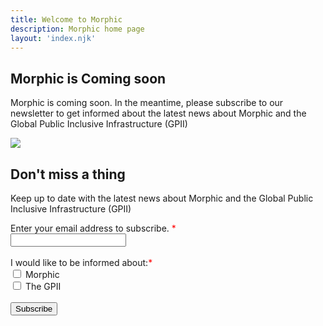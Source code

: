 ```yaml
---
title: Welcome to Morphic
description: Morphic home page
layout: 'index.njk'
---
```


<div class="coming-soon">

## Morphic is Coming soon

Morphic is coming soon. In the meantime, please subscribe to our newsletter to get informed about the latest news about Morphic and the Global Public Inclusive Infrastructure (GPII)

</div>

<div class="subscribe-form-home">
  <div id="sib_embed_signup">
    <div class="forms-builder-wrapper">
      <input type="hidden" id="sib_embed_signup_lang" value="en">
      <input type="hidden" id="sib_embed_invalid_email_message" value="That email address is not valid. Please try again.">
      <input type="hidden" name="primary_type" id="primary_type" value="email">
      <div id="sib_loading_gif_area">
        <img src="https://my.sendinblue.com/public/theme/version4/assets/images/loader_sblue.gif">
      </div>
      <form class="description" id="theform" name="theform" action="https://my.sendinblue.com/users/subscribeembed/js_id/358te/id/1" onsubmit="return false;">
        <input type="hidden" name="js_id" id="js_id" value="358te">
        <input type="hidden" name="listid" id="listid" value="6">
        <input type="hidden" name="from_url" id="from_url" value="yes">
        <input type="hidden" name="hdn_email_txt" id="hdn_email_txt" value="">
        <div class="sib-container rounded ui-sortable">
          <input type="hidden" name="req_hid" id="req_hid" value="~Captcha~interestList">
          <div class="header">
            <h2 class="title editable" data-editfield="newsletter_name">
              Don't miss a thing
            </h2>
          </div>
          <p class="description editable" data-editfield="newsletter_description">
            Keep up to date with the latest news about Morphic and the Global Public Inclusive Infrastructure (GPII)
          </p>
          <div class="view-messages">
          </div>
          <!-- an email as primary -->
          <div class="primary-group email-group forms-builder-group ui-sortable">
            <div class="row mandatory-email">
              <div class="lbl-tinyltr">
                Enter your email address to subscribe. <red style="color:#ff0000;">*</red>
              </div>
              <input type="text" name="email" id="email" value="">
              <div style="clear:both;">
              </div>
              <div class="hidden-btns">
                <a class="btn move" href="#"><i class="fa fa-arrows"></i></a><br> <!--<a class="btn btn-danger delete" href="#"><i class="fa fa-trash-o fa-inverse"></i></a>-->
              </div>
            </div>
            <div class="row sib_list_row">
                <div class="lbl-tinyltr sib_list_label">
                  I would like to be informed about:<red style="color:#ff0000;">*</red>
                </div>
                <div class="lbl-tinyltr sib_list" id="list_7" data-listid="7" data-listname="Morphic updates">
                  <input type="checkbox" value="7" name="listIds[]">
                  Morphic
                </div>
                <div class="lbl-tinyltr sib_list" id="list_8" data-listid="8" data-listname="GPII updates">
                  <input type="checkbox" value="8" name="listIds[]">
                  The GPII
                </div>
                <input type="hidden" name="interestLists" value="~7~8">
                <div class="clear" style="clear:both;"></div>
                <div class="hidden-btns">
                  <a href="#" class="btn move"><i class="fa fa-arrows"></i></a><br>
                  <a href="#" class="btn btn-danger delete"><i class="fa fa-trash-o fa-inverse"></i></a>
                </div>
              </div>
            </div>
            <div class="captcha forms-builder-group">
              <div class="row">
                <div id="gcaptcha" style="transform: scale(1); margin-left: 0px;">
                </div>
              </div>
            </div> <!-- end of primary -->
            <div class="byline">
              <button class="button editable " type="submit" data-editfield="subscribe">
                Subscribe
              </button>
            </div>
            <div style="clear:both;"></div>
          </div>
        </form>
      </div>
    </div>
</div>
